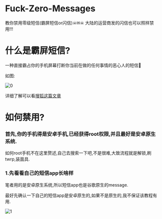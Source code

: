 # Fuck-Zero-Messages
教你禁用零级短信(霸屏短信or闪信)☠✉☠
大陆的运营商发的闪信也可以照样禁用!!!
# 什么是霸屏短信?
一种直接霸占你的手机屏幕打断你当前在做的任何事情的恶心人的短信🤮

如图:

![0]()

详细了解可以看[搜狐这篇文章](https://www.sohu.com/a/319817850_100113462)
# 如何禁用?

### 首先,你的手机得是安卓手机,已经获得root权限,并且最好是安卓原生系统.

如何root手机不在这里赘述,自己去搜索一下吧,不是很难,大致流程就是解锁,刷twrp,装面具.

### 1.先看看自己的短信app长啥样
笔者用的是安卓原生系统,所以短信app也是谷歌原生的message.

最好先确认一下自己的短信app是安卓原生的,如果不是原生的,我不保证该教程有用.

![1]()


